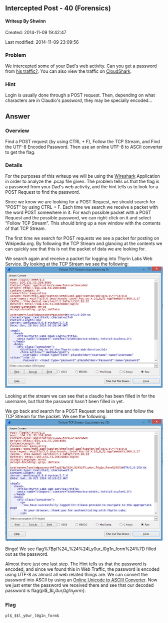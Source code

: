 ## Intercepted Post - 40 (Forensics) ##
#### Writeup By Shwinn ###

Created: 2014-11-09 19:42:47

Last modified: 2014-11-09 23:09:56



### Problem ###

We intercepted some of your Dad's web activity. Can you get a password from [his traffic?](https://picoctf.com/problem-static/forensics/intercepted-post/intercept.pcap). You can also view the traffic on [CloudShark](https://www.cloudshark.org/captures/5d19d8de342c).

### Hint ###

Login is usually done through a POST request. Then, depending on what characters are in Claudio's password, they may be specially encoded...

## Answer ##

### Overview ###

Find a POST request (by using CTRL + F), Follow the TCP Stream, and Find the UTF-8 Encoded Password. Then use an online UTF-8 to ASCII converter to get the flag.

### Details ###

For the purposes of this writeup we will be using the [Wireshark](https://www.wireshark.org/) Application in order to analyze the .pcap file given. The problem tells us that the flag is a password from your Dad's web activity, and the hint tells us to look for a POST Request to find the password.

Since we know we are looking for a POST Request, we should search for "POST" by using CTRL + F. Each time we search we receive a packet with the word POST somewhere in it. For each possible packet with a POST Request and the possible password, we can right-click on it and select "Follow TCP Stream". This should bring up a new window with the contents of that TCP Stream.

The first time we search for POST requests we see a packet for posting on Wikipedia.org. By following the TCP Stream and glancing at the contents we can quickly see that this is not the packet of data we are looking for.

We search again and receive a packet for logging into Thyrin Labs Web Service. By looking at the TCP Stream we see the following:
<img src="InterceptedPost1.PNG">

Looking at the stream we can see that a claudio has been filled in for the username, but that the password hasn't been filled in yet.

We go back and search for a POST Request one last time and follow the TCP Stream for the packet. We see the following:
<img src="InterceptedPost2.PNG">

Bingo! We see flag%7Bpl%24_%24%24l_y0ur_l0g1n_form%24%7D filled out as the password.

Almost there just one last step. The Hint tells us that the password is encoded, and since we found this in Web Traffic, the password is encoded using UTF-8 as almost all web related things are. We can convert the password into ASCII by using an [Online Unicode to ASCIII Converter](http://www.rapidmonkey.com/unicodeconverter/). Now we just enter the password we received there and see that our decoded password is flag{pl$_$$l_y0ur_l0g1n_form$}.

### Flag ###

    pl$_$$l_y0ur_l0g1n_form$

